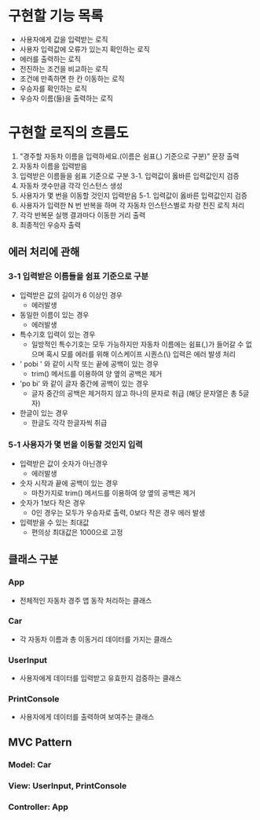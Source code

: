 # 구현할 기능 목록

- 사용자에게 값을 입력받는 로직
- 사용자 입력값에 오류가 있는지 확인하는 로직
- 에러를 출력하는 로직
- 전진하는 조건을 비교하는 로직
- 조건에 만족하면 한 칸 이동하는 로직
- 우승자를 확인하는 로직
- 우승자 이름(들)을 출력하는 로직

# 구현할 로직의 흐름도

1. "경주할 자동차 이름을 입력하세요.(이름은 쉼표(,) 기준으로 구분)" 문장 출력
2. 자동차 이름을 입력받음
3. 입력받은 이름들을 쉼표 기준으로 구분
   3-1. 입력값이 옳바른 입력값인지 검증
4. 자동차 갯수만큼 각각 인스턴스 생성
5. 사용자가 몇 번을 이동할 것인지 입력받음
   5-1. 입력값이 옳바른 입력값인지 검증
6. 사용자가 입력한 N 번 반복을 하며 각 자동차 인스턴스별로 차량 전진 로직 처리
7. 각각 반복문 실행 결과마다 이동한 거리 출력
8. 최종적인 우승자 출력

## 에러 처리에 관해

### 3-1 입력받은 이름들을 쉼표 기준으로 구분

- 입력받은 값의 길이가 6 이상인 경우
  - 에러발생
- 동일한 이름이 있는 경우
  - 에러발생
- 특수기호 입력이 있는 경우
  - 일방적인 특수기호는 모두 가능하지만 자동차 이름에는 쉼표(,)가 들어갈 수 없으며 혹시 모를 에러를 위해 이스케이프 시퀀스(\\) 입력은 에러 발생 처리
- ' pobi ' 와 같이 시작 또는 끝에 공백이 있는 경우
  - trim() 메서드를 이용하여 양 옆의 공백은 제거
- 'po bi' 와 같이 글자 중간에 공백이 있는 경우
  - 글자 중간의 공백은 제거하지 않고 하나의 문자로 취급 (해당 문자열은 총 5글자)
- 한글이 있는 경우
  - 한글도 각각 한글자씩 취급

### 5-1 사용자가 몇 번을 이동할 것인지 입력

- 입력받은 값이 숫자가 아닌경우
  - 에러발생
- 숫자 시작과 끝에 공백이 있는 경우
  - 마찬가지로 trim() 메서드를 이용하여 양 옆의 공백은 제거
- 숫자가 1보다 작은 경우
  - 0인 경우는 모두가 우승자로 출력, 0보다 작은 경우 에러 발생
- 입력받을 수 있는 최대값
  - 편의상 최대값은 1000으로 고정

## 클래스 구분

### App

- 전체적인 자동차 경주 앱 동작 처리하는 클래스

### Car

- 각 자동차 이름과 총 이동거리 데이터를 가지는 클래스

### UserInput

- 사용자에게 데이터를 입력받고 유효한지 검증하는 클래스

### PrintConsole

- 사용자에게 데이터를 출력하여 보여주는 클래스

## MVC Pattern

### Model: Car

### View: UserInput, PrintConsole

### Controller: App
